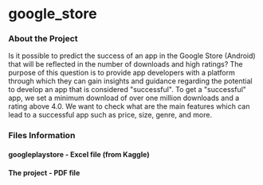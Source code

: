 # google_store

### About the Project

Is it possible to predict the success of an app in the Google Store (Android) that will be reflected in the number of downloads and high ratings?
The purpose of this question is to provide app developers with a platform through which they can gain insights and guidance regarding the potential to develop an app that is considered "successful".
To get a "successful" app, we set a minimum download of over one million downloads and a rating above 4.0. 
We want to check what are the main features which can lead to a successful app such as price, size, genre, and more.

### Files Information

#### googleplaystore - Excel file (from Kaggle) 

#### The project - PDF file
